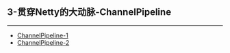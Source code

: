 ## 3-贯穿Netty的大动脉-ChannelPipeline
----------
 - [ChannelPipeline-1](./1.md)
 - [ChannelPipeline-2](./2.md)
